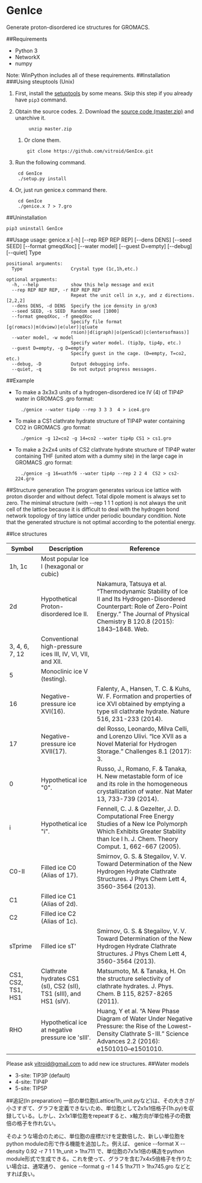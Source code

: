# GenIce
Generate proton-disordered ice structures for GROMACS.

##Requirements

* Python 3
* NetworkX
* numpy

Note: WinPython includes all of these requirements.
##Installation
###Using steuptools (Unix)

1. First, install the [setuptools](https://setuptools.readthedocs.io/en/latest/) by some means.  Skip this step if you already have `pip3` command.
1. Obtain the source codes.
    2. Download the [source code (master.zip)](https://github.com/vitroid/GenIce/archive/master.zip) and unarchive it.

            unzip master.zip

    1. Or clone them.

            git clone https://github.com/vitroid/GenIce.git
    
1. Run the following command.

        cd GenIce
        ./setup.py install

1. Or, just run genice.x command there.

        cd GenIce
        ./genice.x 7 > 7.gro 

##Uninstallation

    pip3 uninstall GenIce
    
##Usage
    usage: genice.x [-h] [--rep REP REP REP] [--dens DENS] [--seed SEED]
                    [--format gmeqdXoc] [--water model] [--guest D=empty]
                    [--debug] [--quiet]
                    Type
    
    positional arguments:
      Type                  Crystal type (1c,1h,etc.)
    
    optional arguments:
      -h, --help            show this help message and exit
      --rep REP REP REP, -r REP REP REP
                            Repeat the unit cell in x,y, and z directions. [2,2,2]
      --dens DENS, -d DENS  Specify the ice density in g/cm3
      --seed SEED, -s SEED  Random seed [1000]
      --format gmeqdXoc, -f gmeqdXoc
                            Specify file format [g(romacs)|m(dview)|e(uler)|q(uate
                            rnion)|d(igraph)|o(penScad)|c(entersofmass)]
      --water model, -w model
                            Specify water model. (tip3p, tip4p, etc.)
      --guest D=empty, -g D=empty
                            Specify guest in the cage. (D=empty, T=co2, etc.)
      --debug, -D           Output debugging info.
      --quiet, -q           Do not output progress messages.


##Example

* To make a 3x3x3 units of a hydrogen-disordered ice IV (4) of TIP4P water in GROMACS
.gro format:

        ./genice --water tip4p --rep 3 3 3  4 > ice4.gro

* To make a CS1 clathrate hydrate structure of TIP4P water containing CO2 in GROMACS
.gro format:

        ./genice -g 12=co2 -g 14=co2 --water tip4p CS1 > cs1.gro

* To make a 2x2x4 units of CS2 clathrate hydrate structure of TIP4P water containing
THF (united atom with a dummy site) in the large cage in GROMACS
.gro format:

        ./genice -g 16=uathf6 --water tip4p --rep 2 2 4  CS2 > cs2-224.gro

##Structure generation
The program generates various ice lattice with proton disorder and
without defect.  Total dipole moment is always set to zero.  The
minimal structure (with --rep 1 1 1 option) is not always the unit
cell of the lattice because it is difficult to deal with the hydrogen
bond network topology of tiny lattice under periodic boundary
condition.  Note that the generated structure is not optimal according
to the potential energy.

##Ice structures

Symbol | Description| Reference
-------|------------|----------
1h, 1c | Most popular Ice I (hexagonal or cubic)
2d     | Hypothetical Proton-disordered Ice II. |Nakamura, Tatsuya et al. “Thermodynamic Stability of Ice II and Its Hydrogen-Disordered Counterpart: Role of Zero-Point Energy.” The Journal of Physical Chemistry B 120.8 (2015): 1843–1848. Web.
3, 4, 6, 7, 12 | Conventional high-pressure ices III, IV,  VI, VII, and XII.
5      | Monoclinic ice V (testing).
16     | Negative-pressure ice XVI(16).  |Falenty, A., Hansen, T. C. & Kuhs, W. F. Formation and properties of ice XVI obtained by emptying a type sII clathrate hydrate. Nature 516, 231-233 (2014).
17     | Negative-pressure ice XVII(17).  |del Rosso, Leonardo, Milva Celli, and Lorenzo Ulivi. “Ice XVII as a Novel Material for Hydrogen Storage.” Challenges 8.1 (2017): 3.
0      | Hypothetical ice "0".  |Russo, J., Romano, F. & Tanaka, H. New metastable form of ice and its role in the homogeneous crystallization of water. Nat Mater 13, 733-739 (2014).
i      | Hypothetical ice "i".  |Fennell, C. J. & Gezelter, J. D. Computational Free Energy Studies of a New Ice Polymorph Which Exhibits Greater Stability than Ice I h. J. Chem. Theory Comput. 1, 662-667 (2005).
C0-II  | Filled ice C0 (Alias of 17). |Smirnov, G. S. & Stegailov, V. V. Toward Determination of the New Hydrogen Hydrate Clathrate Structures. J Phys Chem Lett 4, 3560-3564 (2013).
C1     | Filled ice C1 (Alias of 2d).
C2     | Filled ice C2 (Alias of 1c).
sTprime | Filled ice sT' |Smirnov, G. S. & Stegailov, V. V. Toward Determination of the New Hydrogen Hydrate Clathrate Structures. J Phys Chem Lett 4, 3560-3564 (2013).
CS1, CS2, TS1, HS1 | Clathrate hydrates CS1 (sI), CS2 (sII), TS1 (sIII), and HS1 (sIV).  |Matsumoto, M. & Tanaka, H. On the structure selectivity of clathrate hydrates. J. Phys. Chem. B 115, 8257-8265 (2011).
RHO    | Hypothetical ice at negative pressure ice 'sIII'. |Huang, Y et al. “A New Phase Diagram of Water Under Negative Pressure: the Rise of the Lowest-Density Clathrate S-III.” Science Advances 2.2 (2016): e1501010–e1501010.

Please ask vitroid@gmail.com to add new ice structures.
##Water models
* 3-site: TIP3P (default)
* 4-site: TIP4P
* 5-site: TIP5P

##追記(In preparation)
一部の単位胞(Lattice/1h_unit.pyなど)は、その大きさが小さすぎて、グラフを定義できないため、単位胞として2x1x1倍格子(1h.py)を収録している。しかし、2x1x1単位胞をrepeatすると、x軸方向が単位格子の奇数倍の格子を作れない。

そのような場合のために、単位胞の座標だけを定数倍した、新しい単位胞をpython moduleの形で作る機能を追加した。例えば、
    genice --format X --density 0.92 -r 7 1 1 1h_unit > 1hx711
で、単位胞の7x1x1倍の構造をpython module形式で生成できる。これを使って、グラフを含む7x4x5倍格子を作りたい場合は、通常通り、
    genice --format g -r 1 4 5 1hx711 > 1hx745.gro
などとすれば良い。
